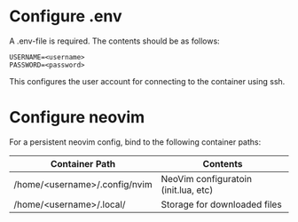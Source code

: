 # Configure .env

A .env-file is required. The contents should be as follows:

```env
USERNAME=<username>
PASSWORD=<password>
```
This configures the user account for connecting to the container using ssh.

# Configure neovim

For a persistent neovim config, bind to the following container paths:

| Container Path | Contents |
|----------------|----------|
|/home/\<username>/.config/nvim|NeoVim configuratoin (init.lua, etc)|
|/home/\<username>/.local/|Storage for downloaded files|

